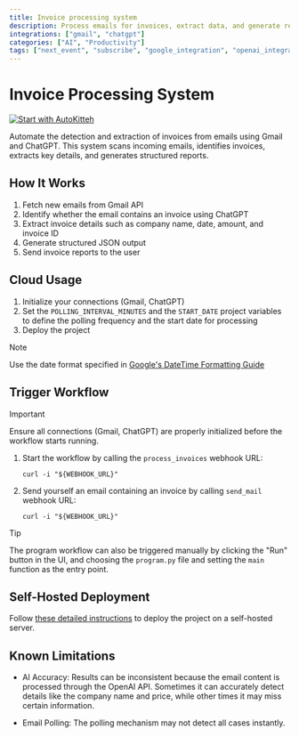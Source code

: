```yaml
---
title: Invoice processing system
description: Process emails for invoices, extract data, and generate reports
integrations: ["gmail", "chatgpt"]
categories: ["AI", "Productivity"]
tags: ["next_event", "subscribe", "google_integration", "openai_integration", "webhook_handling", "long_running", "data_processing", "timeout_handling", "notifications"]
---
```


# Invoice Processing System

[![Start with AutoKitteh](https://autokitteh.com/assets/autokitteh-badge.svg)](https://app.autokitteh.cloud/template?name=invoice_processing)

Automate the detection and extraction of invoices from emails using Gmail and ChatGPT. This system scans incoming emails, identifies invoices, extracts key details, and generates structured reports.

## How It Works

1. Fetch new emails from Gmail API
2. Identify whether the email contains an invoice using ChatGPT
3. Extract invoice details such as company name, date, amount, and invoice ID
4. Generate structured JSON output
5. Send invoice reports to the user

## Cloud Usage

1. Initialize your connections (Gmail, ChatGPT)
2. Set the `POLLING_INTERVAL_MINUTES` and the `START_DATE` project variables to define the polling frequency and the start date for processing
3. Deploy the project

> [!NOTE]
> Use the date format specified in [Google's DateTime Formatting Guide](https://developers.google.com/gmail/markup/reference/datetime-formatting)

## Trigger Workflow

> [!IMPORTANT]
> Ensure all connections (Gmail, ChatGPT) are properly initialized before the workflow starts running.

1. Start the workflow by calling the `process_invoices` webhook URL:
   ```shell
   curl -i "${WEBHOOK_URL}"
   ```
2. Send yourself an email containing an invoice by calling `send_mail` webhook URL:
   ```shell
   curl -i "${WEBHOOK_URL}"
   ```

> [!TIP]
> The program workflow can also be triggered manually by clicking the "Run" button in the UI, and choosing the `program.py` file and setting the `main` function as the entry point.

## Self-Hosted Deployment

Follow [these detailed instructions](https://docs.autokitteh.com/get_started/deployment) to deploy the project on a self-hosted server.

## Known Limitations

- AI Accuracy: Results can be inconsistent because the email content is processed through the OpenAI API. Sometimes it can accurately detect details like the company name and price, while other times it may miss certain information.

- Email Polling: The polling mechanism may not detect all cases instantly.
